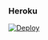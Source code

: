 ### Heroku
[![Deploy](https://www.herokucdn.com/deploy/button.svg)](https://heroku.com/deploy?template=https://github.com/Orisha91newcalendar)
